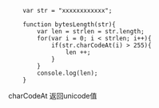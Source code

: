		
		var str = "xxxxxxxxxxxx";
	
		function bytesLength(str){
			var len = strlen = str.length;
			for(var i = 0; i < strlen; i++){
				if(str.charCodeAt(i) > 255){
					len ++;
				}
			}
			console.log(len);
		}


charCodeAt  返回unicode值